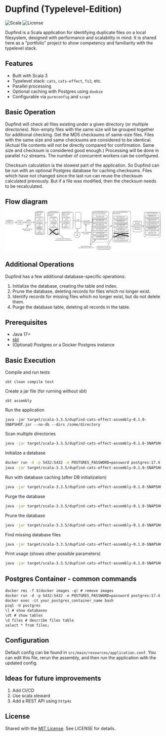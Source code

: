 # Dupfind (Typelevel-Edition)

![Scala](https://img.shields.io/badge/Scala-3-red)
![License](https://img.shields.io/github/license/crowjoe/dupfind-cats-effect)

Dupfind is a Scala application for identifying duplicate files on a local filesystem,
designed with performance and scalability in mind.
It is shared here as a "portfolio" project to show competency and familiarity with the typelevel stack.

## Features

- Built with Scala 3
- Typelevel stack: `cats`, `cats-effect`, `fs2`, etc.
- Parallel processing
- Optional caching with Postgres using `doobie`
- Configurable via `pureconfig` and `scopt`

## Basic Operation

Dupfind will check all files existing under a given directory 
(or multiple directories). 
Non-empty files with the same size will be grouped together for additional checking.
Get the MD5 checksums of same-size files.
Files with the same size and same checksums are considered to be identical.
(Actual file contents will not be directly compared for confirmation. 
Same size and checksum is considered good enough.) 
Processing will be done in parallel `fs2` streams. 
The number of concurrent workers can be configured.

Checksum calculation is the slowest part of the
application. So Dupfind can be run with an optional Postgres database for 
caching checksums. Files which have not changed since the last run can reuse 
the checksum calculated previously.  But if a file was 
modified, then the checksum needs to be recalculated.

## Flow diagram

![Architecture Diagram](./docs/v1/dupfind-cats-effect.svg)

## Additional Operations

Dupfind has a few additional database-specific operations:
1. Initialize the database, creating the table and index.
2. Prune the database, deleting records for files which no longer exist.
3. Identify records for missing files which no longer exist, but do not delete them.
4. Purge the database table, deleting all records in the table.

## Prerequisites
- Java 17+
- [sbt](https://www.scala-sbt.org/download.html)
- (Optional) Postgres or a Docker Postgres instance

## Basic Execution

Compile and run tests
```
sbt clean compile test
```

Create a jar file (for running without sbt)
```
sbt assembly
```

Run the application
```
java -jar target/scala-3.3.5/dupfind-cats-effect-assembly-0.1.0-SNAPSHOT.jar --no-db --dirs /some/directory
```

Scan multiple directories
```bash
java -jar target/scala-3.3.5/dupfind-cats-effect-assembly-0.1.0-SNAPSHOT.jar --no-db --dirs /some/dir,/another/dir,local/dir,../last/dir
```

Initialize a database
```bash
docker run -d -p 5432:5432 -e POSTGRES_PASSWORD=password postgres:17.4
java -jar target/scala-3.3.5/dupfind-cats-effect-assembly-0.1.0-SNAPSHOT.jar --init
```

Run with database caching (after DB initialization)
```bash
java -jar target/scala-3.3.5/dupfind-cats-effect-assembly-0.1.0-SNAPSHOT.jar --dirs /some/dir
```

Purge the database
```bash
java -jar target/scala-3.3.5/dupfind-cats-effect-assembly-0.1.0-SNAPSHOT.jar --dirs /some/dir --purge
```

Prune the database
```bash
java -jar target/scala-3.3.5/dupfind-cats-effect-assembly-0.1.0-SNAPSHOT.jar --dirs /some/dir --prune
```

Find missing database files
```bash
java -jar target/scala-3.3.5/dupfind-cats-effect-assembly-0.1.0-SNAPSHOT.jar --dirs /some/dir --missing
```

Print usage (shows other possible parameters)
```bash
java -jar target/scala-3.3.5/dupfind-cats-effect-assembly-0.1.0-SNAPSHOT.jar --help
```

## Postgres Container - common commands

```
docker rmi -f $(docker images -q) # remove images
docker run -d -p 5432:5432 -e POSTGRES_PASSWORD=password postgres:17.4
docker exec -it your_postgres_container_name bash
psql -U postgres
\l # show databases
\dt # show tables
\d files # describe files table
select * from files;
```

## Configuration
Default config can be found in `src/main/resources/application.conf`.
You can edit this file, rerun the assembly, and then run the application with the updated config.

## Ideas for future improvements
1. Add CI/CD
2. Use scala steward
3. Add a REST API using `http4s`

## License
Shared with the [MIT License]("https://opensource.org/license/MIT").
See LICENSE for details.
